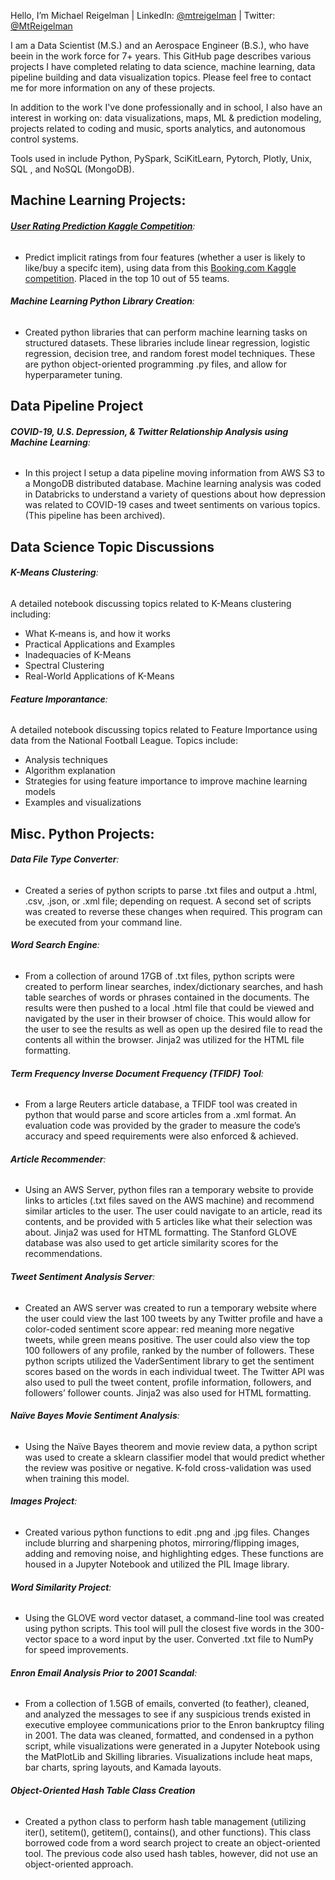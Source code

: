 Hello, I’m Michael Reigelman | LinkedIn: [@mtreigelman](https://www.linkedin.com/in/mtreigelman/) | Twitter: [@MtReigelman](https://twitter.com/MtReigelman)

I am a Data Scientist (M.S.) and an Aerospace Engineer (B.S.), who have beein in the work force for 7+ years. This GitHub page describes various projects I have completed relating to data science, machine learning, data pipeline building and data visualization topics. Please feel free to contact me for more information on any of these projects. 

In addition to the work I've done professionally and in school, I also have an interest in working on: data visualizations, maps, ML & prediction modeling, projects related to coding and music, sports analytics, and autonomous control systems.

Tools used in include Python, PySpark, SciKitLearn, Pytorch, Plotly, Unix, SQL , and NoSQL (MongoDB).


## Machine Learning Projects:  

###### **[User Rating Prediction Kaggle Competition](https://www.kaggle.com/competitions/predicting-implicit-ratings-usfca-2022)**:  

- Predict implicit ratings from four features (whether a user is likely to like/buy a specifc item), using data from this [Booking.com Kaggle competition](https://www.kaggle.com/teresasereno/booking-challenge-data). Placed in the top 10 out of 55 teams. 


###### **Machine Learning Python Library Creation**:  

- Created python libraries that can perform machine learning tasks on structured datasets. These libraries include linear regression, logistic regression, decision tree, and random forest model techniques. These are python object-oriented programming .py files, and allow for hyperparameter tuning.

 
## Data Pipeline Project
  
###### **COVID-19, U.S. Depression, & Twitter Relationship Analysis using Machine Learning**:
   
- In this project I setup a data pipeline moving information from AWS S3 to a MongoDB distributed database. Machine learning analysis was coded in Databricks to understand a variety of questions about how depression was related to COVID-19 cases and tweet sentiments on various topics. (This pipeline has been archived). 
  
 
 ## Data Science Topic Discussions 
 
 ###### **K-Means Clustering**:
 
A detailed notebook discussing topics related to K-Means clustering including:
- What K-means is, and how it works
- Practical Applications and Examples
- Inadequacies of K-Means
- Spectral Clustering
- Real-World Applications of K-Means


###### **Feature Imporantance**:
 
A detailed notebook discussing topics related to Feature Importance using data from the National Football League. Topics include:
- Analysis techniques
- Algorithm explanation
- Strategies for using feature importance to improve machine learning models
- Examples and visualizations
 

## Misc. Python Projects: 

###### **Data File Type Converter**: 

- Created a series of python scripts to parse .txt files and output a .html, .csv, .json, or .xml file; depending on request. A second set of scripts was created to reverse these changes when required. This program can be executed from your command line. 


###### **Word Search Engine**:  

- From a collection of around 17GB of .txt files, python scripts were created to perform linear searches, index/dictionary searches, and hash table searches of words or phrases contained in the documents. The results were then pushed to a local .html file that could be viewed and navigated by the user in their browser of choice. This would allow for the user to see the results as well as open up the desired file to read the contents all within the browser. Jinja2 was utilized for the HTML file formatting.


###### **Term Frequency Inverse Document Frequency (TFIDF) Tool**: 

- From a large Reuters article database, a TFIDF tool was created in python that would parse and score articles from a .xml format. An evaluation code was provided by the grader to measure the code’s accuracy and speed requirements were also enforced & achieved. 


###### **Article Recommender**:  

- Using an AWS Server, python files ran a temporary website to provide links to articles (.txt files saved on the AWS machine) and recommend similar articles to the user. The user could navigate to an article, read its contents, and be provided with 5 articles like what their selection was about. Jinja2 was used for HTML formatting. The Stanford GLOVE database was also used to get article similarity scores for the recommendations. 

 

###### **Tweet Sentiment Analysis Server**:  

- Created an AWS server was created to run a temporary website where the user could view the last 100 tweets by any Twitter profile and have a color-coded sentiment score appear: red meaning more negative tweets, while green means positive. The user could also view the top 100 followers of any profile, ranked by the number of followers. These python scripts utilized the VaderSentiment library to get the sentiment scores based on the words in each individual tweet. The Twitter API was also used to pull the tweet content, profile information, followers, and followers’ follower counts. Jinja2 was also used for HTML formatting.


###### **Naïve Bayes Movie Sentiment Analysis**:  

- Using the Naïve Bayes theorem and movie review data, a python script was used to create a sklearn classifier model that would predict whether the review was positive or negative. K-fold cross-validation was used when training this model. 


###### **Images Project**:  

- Created various python functions to edit .png and .jpg files. Changes include blurring and sharpening photos, mirroring/flipping images, adding and removing noise, and highlighting edges. These functions are housed in a Jupyter Notebook and utilized the PIL Image library. 


###### **Word Similarity Project**:  

- Using the GLOVE word vector dataset, a command-line tool was created using python scripts. This tool will pull the closest five words in the 300-vector space to a word input by the user. Converted .txt file to NumPy for speed improvements.


###### **Enron Email Analysis Prior to 2001 Scandal**: 

- From a collection of 1.5GB of emails, converted (to feather), cleaned, and analyzed the messages to see if any suspicious trends existed in executive employee communications prior to the Enron bankruptcy filing in 2001. The data was cleaned, formatted, and condensed in a python script, while visualizations were generated in a Jupyter Notebook using the MatPlotLib and Skilling libraries. Visualizations include heat maps, bar charts, spring layouts, and Kamada layouts.


###### **Object-Oriented Hash Table Class Creation**
- Created a python class to perform hash table management (utilizing iter(), setitem(), getitem(), contains(), and other functions). This class borrowed code from a word search project to create an object-oriented tool. The previous code also used hash tables, however, did not use an object-oriented approach.

<!---
mtreigelman/mtreigelman is a ✨ special ✨ repository because its `README.md` (this file) appears on your GitHub profile.
You can click the Preview link to take a look at your changes.
--->
